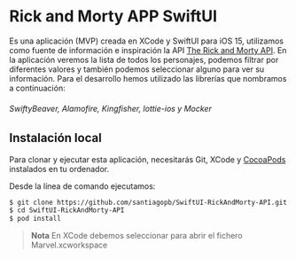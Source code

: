 # Rick and Morty APP SwiftUI

Es una aplicación (MVP) creada en XCode y SwiftUI para iOS 15, utilizamos como fuente de información e inspiración la API [The Rick and Morty API](https://rickandmortyapi.com/). En la aplicación veremos la lista de todos los personajes, podemos filtrar por diferentes valores y también podemos seleccionar alguno para ver su información.
Para el desarrollo hemos utilizado las librerías que nombramos a continuación:
###### SwiftyBeaver, Alamofire, Kingfisher, lottie-ios y Mocker 

## Instalación local
Para clonar y ejecutar esta aplicación, necesitarás Git, XCode y [CocoaPods](https://cocoapods.org/) instalados en tu ordenador.

Desde la línea de comando ejecutamos:

```bash
$ git clone https://github.com/santiagopb/SwiftUI-RickAndMorty-API.git
$ cd SwiftUI-RickAndMorty-API
$ pod install
```

> **Nota**
> En XCode debemos seleccionar para abrir el fichero Marvel.xcworkspace


